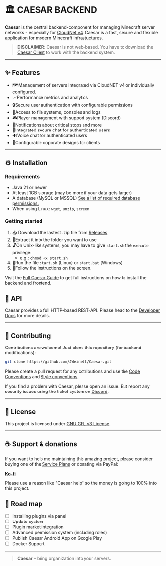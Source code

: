 # 🏛️ CAESAR BACKEND

**Caesar** is the central backend-component for managing Minecraft server networks - especially for [CloudNet v4](https://cloudnetservice.eu/). Caesar is a fast, secure and flexible application for modern Minecraft infrastuctures.

> **DISCLAIMER**: Caesar is not web-based. You have to download the [Caesar Client](#) to work with the backend system.

---

## ✨ Features

- 🗺️Management of servers integrated via CloudNET v4 or individually configured.
- 📈Performance metrics and analytics
- 🔒Secure user authentication with configurable permissions
- 📂Access to file systems, consoles and logs
- 🎮Player management with support system (Discord)
- 🔔Notifications about critical stops and more
- 💬Integrated secure chat for authenticated users
- 🔊Voice chat for authenticated users
- 🎨Configurable coporate designs for clients

---

## ⚙️ Installation

### Requirements

- Java 21 or newer
- At least 1GB storage (may be more if your data gets larger)
- A database (MySQL or MSSQL) [See a list of required database permissions.]()
- When using Linux: ``wget``, ``unzip``, ``screen``

### Getting started
1. 📥 Download the lastest .zip file from [Releases](https://github.com/JWeinelt/Caesar/releases)
2. 📂Extract it into the folder you want to use
3. 🔓On Unix-like systems, you may have to give ``start.sh`` the `execute` privilege:
	- e.g.: `chmod +x start.sh`
4. 🚗Run the file `start.sh` (Linux) or `start.bat` (Windows)
5. 💬Follow the instructions on the screen.

Visit the [Full Caesar Guide]() to get full instructions on how to install the backend and frontend.
    


## 🔌 API

Caesar provides a full HTTP-based REST-API. Please head to the [Developer Docs]() for more details.
    

----------

## 🧪 Contributing

Contributions are welcome! Just clone this repository (for backend modifications):

```bash
git clone https://github.com/JWeinelt/Caesar.git
```
Please create a pull request for any cotributions and use the [Code Conventions]() and [Style conventions]().

If you find a problem with Caesar, please open an issue. But report any security issues using the ticket system on [Discord](https://dc.caesarnet.cloud).

----------

## 🤝 License

This project is licensed under  [GNU GPL v3 License](https://github.com/JWeinelt/Caesar?tab=GPL-3.0-1-ov-file).

----------

## ☕ Support & donations

If you want to help me maintaining this amazing project, please consider buying one of the [Service Plans]() or donating via PayPal:

**[Ko-fi](https://ko-fi.com/julianweinelt)**

Please use a reason like "Caesar help" so the money is going to 100% into this project.

## 🧭 Road map

- [ ] Installing plugins via panel
- [ ] Update system
- [ ] Plugin market integration   
- [ ] Advanced permission system (including roles)
- [ ] Publish Caesar Android App on Google Play
- [ ] Docker Support
---

> **Caesar** – bring organization into your servers.

